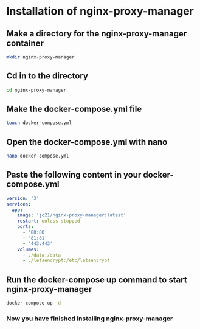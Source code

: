 # Installation of nginx-proxy-manager


## Make a directory for the nginx-proxy-manager container
```bash
mkdir nginx-proxy-manager
```

## Cd in to the directory
```bash
cd nginx-proxy-manager
```

## Make the docker-compose.yml file
```bash
touch docker-compose.yml
```

## Open the docker-compose.yml with nano
```bash
nano docker-compose.yml
```

## Paste the following content in your docker-compose.yml
```yml
version: '3'
services:
  app:
    image: 'jc21/nginx-proxy-manager:latest'
    restart: unless-stopped
    ports:
      - '80:80'
      - '81:81'
      - '443:443'
    volumes:
      - ./data:/data
      - ./letsencrypt:/etc/letsencrypt
```

## Run the docker-compose up command to start nginx-proxy-manager
```bash
docker-compose up -d
```

### Now you have finished installing **nginx-proxy-manager**
